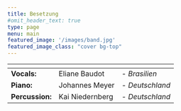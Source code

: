 ```yaml
---
title: Besetzung
#omit_header_text: true
type: page
menu: main
featured_image: '/images/band.jpg'
featured_image_class: "cover bg-top"
---
```


| <!-- -->        | <!-- -->        | <!-- -->      |
|:-------------   |:--------------- |:------------- |
|**Vocals:**      |Eliane Baudot    |  *- Brasilien*    |
|**Piano:**       |Johannes Meyer   |  *- Deutschland*  |
|**Percussion:**  |Kai Niedernberg  |  *- Deutschland*  |
